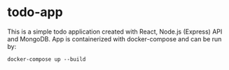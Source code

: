 # todo-app

This is a simple todo application created with React, Node.js (Express) API and MongoDB. App is containerized with docker-compose and can be run by:

    docker-compose up --build

